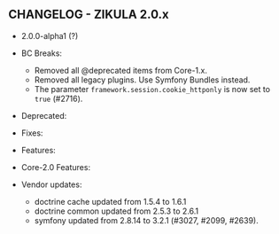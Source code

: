 CHANGELOG - ZIKULA 2.0.x
------------------------

* 2.0.0-alpha1 (?)

 - BC Breaks:
    - Removed all @deprecated items from Core-1.x.
    - Removed all legacy plugins. Use Symfony Bundles instead.
    - The parameter `framework.session.cookie_httponly` is now set to `true` (#2716).

 - Deprecated:

 - Fixes:

 - Features:

 - Core-2.0 Features:

 - Vendor updates:
    - doctrine cache updated from 1.5.4 to 1.6.1
    - doctrine common updated from 2.5.3 to 2.6.1
    - symfony updated from 2.8.14 to 3.2.1 (#3027, #2099, #2639).
